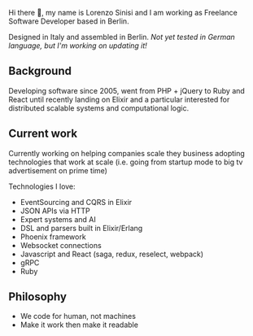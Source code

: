 Hi there 👋,
my name is Lorenzo Sinisi and I am working as Freelance Software Developer based in Berlin.

Designed in Italy and assembled in Berlin. *Not yet tested in German language, but I'm working on updating it!*

**Background**
---


Developing software since 2005, went from PHP + jQuery to Ruby and React until 
recently landing on Elixir and a particular interested for distributed scalable 
systems and computational logic.


**Current work**
---


Currently working on helping companies scale they business adopting technologies that
work at scale (i.e. going from startup mode to big tv advertisement on prime time) 

Technologies I love:
- EventSourcing and CQRS in Elixir
- JSON APIs via HTTP
- Expert systems and AI
- DSL and parsers built in Elixir/Erlang
- Phoenix framework
- Websocket connections
- Javascript and React (saga, redux, reselect, webpack)
- gRPC
- Ruby


**Philosophy**
---

- We code for human, not machines
- Make it work then make it readable


